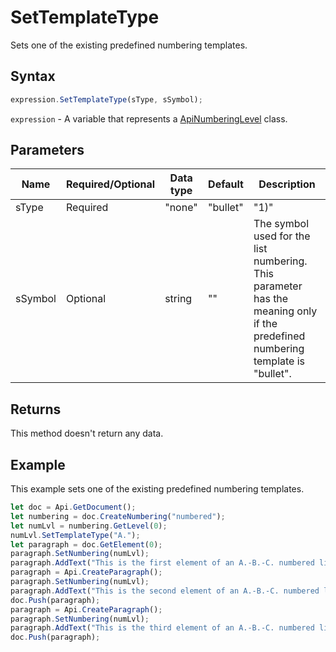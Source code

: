 # SetTemplateType

Sets one of the existing predefined numbering templates.

## Syntax

```javascript
expression.SetTemplateType(sType, sSymbol);
```

`expression` - A variable that represents a [ApiNumberingLevel](../ApiNumberingLevel.md) class.

## Parameters

| **Name** | **Required/Optional** | **Data type** | **Default** | **Description** |
| ------------- | ------------- | ------------- | ------------- | ------------- |
| sType | Required | "none" | "bullet" | "1)" | "1." | "I." | "A." | "a)" | "a." | "i." |  | The predefined numbering template. |
| sSymbol | Optional | string | "" | The symbol used for the list numbering. This parameter has the meaning only if the predefined numbering template is "bullet". |

## Returns

This method doesn't return any data.

## Example

This example sets one of the existing predefined numbering templates.

```javascript
let doc = Api.GetDocument();
let numbering = doc.CreateNumbering("numbered");
let numLvl = numbering.GetLevel(0);
numLvl.SetTemplateType("A.");
let paragraph = doc.GetElement(0);
paragraph.SetNumbering(numLvl);
paragraph.AddText("This is the first element of an A.-B.-C. numbered list");
paragraph = Api.CreateParagraph();
paragraph.SetNumbering(numLvl);
paragraph.AddText("This is the second element of an A.-B.-C. numbered list");
doc.Push(paragraph);
paragraph = Api.CreateParagraph();
paragraph.SetNumbering(numLvl);
paragraph.AddText("This is the third element of an A.-B.-C. numbered list");
doc.Push(paragraph);
```
